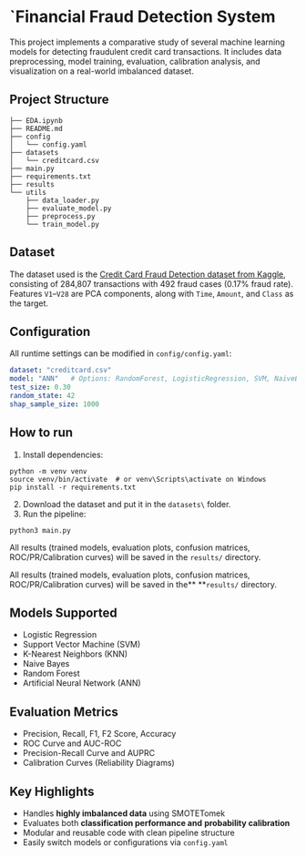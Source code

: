 # `Financial Fraud Detection System

This project implements a comparative study of several machine learning models for detecting fraudulent credit card transactions. It includes data preprocessing, model training, evaluation, calibration analysis, and visualization on a real-world imbalanced dataset.

## Project Structure

```
├── EDA.ipynb
├── README.md
├── config
│   └── config.yaml
├── datasets
│   └── creditcard.csv
├── main.py
├── requirements.txt
├── results
└── utils
    ├── data_loader.py
    ├── evaluate_model.py
    ├── preprocess.py
    └── train_model.py
```



## Dataset

The dataset used is the [Credit Card Fraud Detection dataset from Kaggle](https://www.kaggle.com/datasets/mlg-ulb/creditcardfraud), consisting of 284,807 transactions with 492 fraud cases (0.17% fraud rate). Features `V1`–`V28` are PCA components, along with `Time`, `Amount`, and `Class` as the target.

## Configuration

All runtime settings can be modified in `config/config.yaml`:

```yaml
dataset: "creditcard.csv"
model: "ANN"   # Options: RandomForest, LogisticRegression, SVM, NaiveBayes, KNN, ANN
test_size: 0.30
random_state: 42
shap_sample_size: 1000
```

## How to run

1. Install dependencies:

```
python -m venv venv
source venv/bin/activate  # or venv\Scripts\activate on Windows
pip install -r requirements.txt

```

2. Download the dataset and put it in the ``datasets\`` folder.
3. Run the pipeline:

```
python3 main.py
```

All results (trained models, evaluation plots, confusion matrices, ROC/PR/Calibration curves) will be saved in the `results/` directory.

All results (trained models, evaluation plots, confusion matrices, ROC/PR/Calibration curves) will be saved in the** **`results/` directory.


## Models Supported

* Logistic Regression
* Support Vector Machine (SVM)
* K-Nearest Neighbors (KNN)
* Naive Bayes
* Random Forest
* Artificial Neural Network (ANN)

## Evaluation Metrics

* Precision, Recall, F1, F2 Score, Accuracy
* ROC Curve and AUC-ROC
* Precision-Recall Curve and AUPRC
* Calibration Curves (Reliability Diagrams)

## Key Highlights

* Handles **highly imbalanced data** using SMOTETomek
* Evaluates both ****classification performance** and** **probability calibration**
* Modular and reusable code with clean pipeline structure
* Easily switch models or configurations via   `config.yaml`
